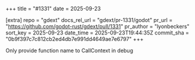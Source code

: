 +++
title = "#1331"
date = 2025-09-23

[extra]
repo = "gdext"
docs_rel_url = "gdext/pr-1331/godot"
pr_url = "https://github.com/godot-rust/gdext/pull/1331"
pr_author = "lyonbeckers"
sort_key = 2025-09-23
date_time = 2025-09-23T19:44:35Z
commit_sha = "0b9f397c7c812cb2ed4db7e991dd4649ae7e6797"
+++

Only provide function name to CallContext in debug
